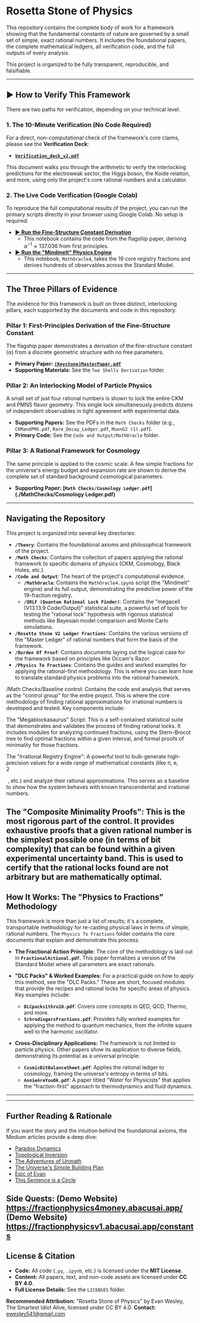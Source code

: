 # Rosetta Stone of Physics

This repository contains the complete body of work for a framework showing that the fundamental constants of nature are governed by a small set of simple, exact rational numbers. It includes the foundational papers, the complete mathematical ledgers, all verification code, and the full outputs of every analysis.

This project is organized to be fully transparent, reproducible, and falsifiable.

---

## ▶ How to Verify This Framework

There are two paths for verification, depending on your technical level.

### 1. The 10-Minute Verification (No Code Required)

For a direct, non-computational check of the framework's core claims, please see the **Verification Deck**:

* **[`Verification_deck_v2.pdf`](./Verification_deck_v2.pdf)**

This document walks you through the arithmetic to verify the interlocking predictions for the electroweak sector, the Higgs boson, the Koide relation, and more, using only the project's core rational numbers and a calculator.

### 2. The Live Code Verification (Google Colab)

To reproduce the full computational results of the project, you can run the primary scripts directly in your browser using Google Colab. No setup is required.

* **[► Run the Fine-Structure Constant Derivation](https://colab.research.google.com/drive/1ttEMfSITXa3DaZHnH5SMFIRUX12BVaxC?usp=sharing)**
    * This notebook contains the code from the flagship paper, deriving $\alpha^{-1} \approx 137.036$ from first principles.
* **[► Run the "Mindmelt" Physics Engine](https://colab.research.google.com/drive/1MZtXHujuPUlDSmSMu2gR54b-s9N44UoZ?usp=sharing)**
    * This notebook, `MathOracle4`, takes the 19 core registry fractions and derives hundreds of observables across the Standard Model.

---

## The Three Pillars of Evidence

The evidence for this framework is built on three distinct, interlocking pillars, each supported by the documents and code in this repository.

### Pillar 1: First-Principles Derivation of the Fine-Structure Constant

The flagship paper demonstrates a derivation of the fine-structure constant ($\alpha$) from a discrete geometric structure with no free parameters.

* **Primary Paper:** **[`(Keystone)MasterPaper.pdf`](./(Keystone)MasterPaper.pdf)**
* **Supporting Materials:** See the `Two Shells Derivation` folder.

###  Pillar 2: An Interlocking Model of Particle Physics

A small set of just four rational numbers is shown to lock the entire CKM and PMNS flavor geometry. This single lock simultaneously predicts dozens of independent observables in tight agreement with experimental data.

* **Supporting Papers:** See the PDFs in the `Math Checks` folder (e.g., `CKMandPMS.pdf`, `Rare_Decay_Ledger.pdf`, `MuonG2 (1).pdf`).
* **Primary Code:** See the `Code and Output/MathOracle` folder.

###  Pillar 3: A Rational Framework for Cosmology

The same principle is applied to the cosmic scale. A few simple fractions for the universe's energy budget and expansion rate are shown to derive the complete set of standard background cosmological parameters.

* **Supporting Paper:** **[`Math Checks/Cosmology Ledger.pdf`](./MathChecks/Cosmology Ledger.pdf)**

---

## Navigating the Repository

This project is organized into several key directories:

* **`/Theory`**: Contains the foundational axioms and philosophical framework of the project.
* **`/Math Checks`**: Contains the collection of papers applying the rational framework to specific domains of physics (CKM, Cosmology, Black Holes, etc.).
* **`/Code and Output`**: The heart of the project's computational evidence.
    * **`/MathOracle`**: Contains the `MathOracle4.ipynb` script (the "Mindmelt" engine) and its full output, demonstrating the predictive power of the 19-fraction registry.
    * **`/QRLF (Quantum Rational Lock Finder)`**: Contains the "megacell (V13.13.9 Code/Output)" statistical suite, a powerful set of tools for testing the "rational lock" hypothesis with rigorous statistical methods like Bayesian model comparison and Monte Carlo simulations.
* **`/Rosetta Stone V2 Ledger Fractions`**: Contains the various versions of the "Master Ledger" of rational numbers that form the basis of the framework.
* **`/Burden Of Proof`**: Contains documents laying out the logical case for the framework based on principles like Occam's Razor.
* **`/Physics To Fractions`**: Contains the guides and worked examples for applying the rational-first methodology. This is where you can learn how to translate standard physics problems into the rational framework.

/Math Checks/Baseline control: Contains the code and analysis that serves as the "control group" for the entire project. This is where the core methodology of finding rational approximations for irrational numbers is developed and tested. Key components include:

The "Megablockasaurus" Script: This is a self-contained statistical suite that demonstrates and validates the process of finding rational locks. It includes modules for analyzing continued fractions, using the Stern-Brocot tree to find optimal fractions within a given interval, and formal proofs of minimality for those fractions.

The "Irrational Registry Engine": A powerful tool to bulk-generate high-precision values for a wide range of mathematical constants (like π, e,  
2

​
 , etc.) and analyze their rational approximations. This serves as a baseline to show how the system behaves with known transcendental and irrational numbers.

The "Composite Minimality Proofs": This is the most rigorous part of the control. It provides exhaustive proofs that a given rational number is the simplest possible one (in terms of bit complexity) that can be found within a given experimental uncertainty band. This is used to certify that the rational locks found are not arbitrary but are mathematically optimal.
---

## How It Works: The "Physics to Fractions" Methodology

This framework is more than just a list of results; it's a complete, transportable methodology for re-casting physical laws in terms of simple, rational numbers. The `Physics To Fractions` folder contains the core documents that explain and demonstrate this process.

* **The Fractional Action Principle:** The core of the methodology is laid out in **`FractionalActional.pdf`**. This paper formalizes a version of the Standard Model where all parameters are exact rationals.

* **"DLC Packs" & Worked Examples:** For a practical guide on how to apply this method, see the "DLC Packs." These are short, focused modules that provide the recipes and rational locks for specific areas of physics. Key examples include:
    * **`DLCpacks1thru10.pdf`**: Covers core concepts in QED, QCD, Thermo, and more.
    * **`SchrodingersFractions.pdf`**: Provides fully worked examples for applying the method to quantum mechanics, from the infinite square well to the harmonic oscillator.

* **Cross-Disciplinary Applications:** The framework is not limited to particle physics. Other papers show its application to diverse fields, demonstrating its potential as a universal principle:
    * **`CosmicBitBalanceSheet.pdf`**: Applies the rational ledger to cosmology, framing the universe's entropy in terms of bits.
    * **`AnnieAreYouOk.pdf`**: A paper titled "Water for Physicists" that applies the "fraction-first" approach to thermodynamics and fluid dynamics.

---
---

## Further Reading & Rationale

If you want the story and the intuition behind the foundational axioms, the Medium articles provide a deep dive:

* [Paradox Dynamics](https://medium.com/where-thought-bends/paradox-dynamics-30d0e7e768a2)
* [Topological Inversion](https://medium.com/@ewesley541/topological-inversion-as-the-origin-of-fundamental-constants-9d9f4dc98f0c)
* [The Adventures of Unmath](https://medium.com/@ewesley541/the-adventures-of-unmath-volume-1-77042fd7cbe4)
* [The Universe's Simple Building Plan](https://medium.com/@ewesley541/the-universes-simple-building-plan-a-new-way-to-see-reality-d9395744893c)
* [Epic of Evan](https://medium.com/@ewesley541/epic-of-evan-a-pattern-based-threat-to-traditional-intelligence-cdc035da2b1d)
* [This Sentence is a Circle](https://medium.com/@ewesley541/this-sentence-is-a-circle-1e7b68264ff2)


Side Quests:
(Demo Website) https://fractionphysics4money.abacusai.app/
(Demo Website) https://fractionphysicsv1.abacusai.app/constants
---
## License & Citation

* **Code:** All code (`.py`, `.ipynb`, etc.) is licensed under the **MIT License**.
* **Content:** All papers, text, and non-code assets are licensed under **CC BY 4.0**.
* **Full License Details:** See the `LICENSES` folder.

**Recommended Attribution:** "Rosetta Stone of Physics" by Evan Wesley, The Smartest Idiot Alive, licensed under CC BY 4.0.
**Contact:** ewesley541@gmail.com

